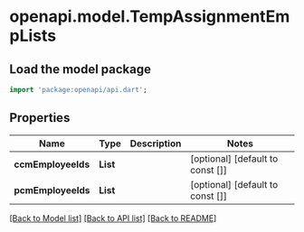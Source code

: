 # openapi.model.TempAssignmentEmpLists

## Load the model package
```dart
import 'package:openapi/api.dart';
```

## Properties
Name | Type | Description | Notes
------------ | ------------- | ------------- | -------------
**ccmEmployeeIds** | **List<String>** |  | [optional] [default to const []]
**pcmEmployeeIds** | **List<String>** |  | [optional] [default to const []]

[[Back to Model list]](../README.md#documentation-for-models) [[Back to API list]](../README.md#documentation-for-api-endpoints) [[Back to README]](../README.md)


